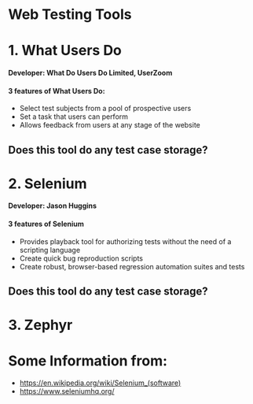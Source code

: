 # Web Testing Tools

# 1. What Users Do
#### Developer: What Do Users Do Limited, UserZoom
#### 3 features of What Users Do:
   * Select test subjects from a pool of prospective users
   * Set a task that users can perform
   * Allows feedback from users at any stage of the website

## Does this tool do any test case storage?






# 2. Selenium
#### Developer: Jason Huggins
#### 3 features of Selenium
   * Provides playback tool for authorizing tests without the need of a scripting language
   * Create quick bug reproduction scripts
   * Create robust, browser-based regression automation suites and tests
   
## Does this tool do any test case storage?

# 3. Zephyr
   
   
   
   
# Some Information from:
  * https://en.wikipedia.org/wiki/Selenium_(software)
  * https://www.seleniumhq.org/
